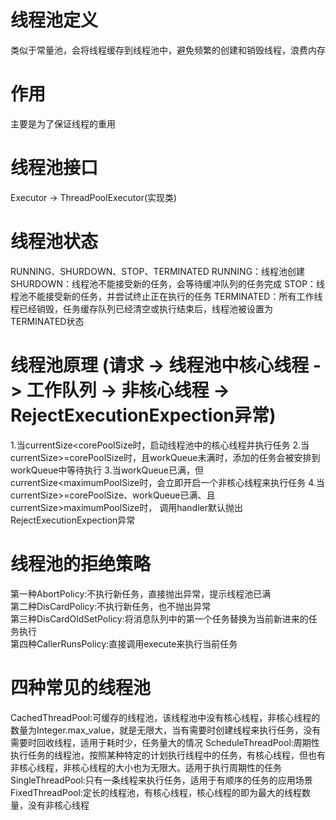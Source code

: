 # 线程池定义
类似于常量池，会将线程缓存到线程池中，避免频繁的创建和销毁线程，浪费内存

# 作用
主要是为了保证线程的重用

# 线程池接口
Executor -> ThreadPoolExecutor(实现类)

# 线程池状态
RUNNING、SHURDOWN、STOP、TERMINATED
RUNNING：线程池创建
SHURDOWN：线程池不能接受新的任务，会等待缓冲队列的任务完成
STOP：线程池不能接受新的任务，并尝试终止正在执行的任务
TERMINATED：所有工作线程已经销毁，任务缓存队列已经清空或执行结束后，线程池被设置为TERMINATED状态

# 线程池原理 (请求 -> 线程池中核心线程 -> 工作队列 -> 非核心线程 -> RejectExecutionExpection异常)
1.当currentSize<corePoolSize时，启动线程池中的核心线程并执行任务
2.当currentSize>=corePoolSize时，且workQueue未满时，添加的任务会被安排到workQueue中等待执行
3.当workQueue已满，但currentSize<maximumPoolSize时，会立即开启一个非核心线程来执行任务
4.当currentSize>=corePoolSize、workQueue已满、且currentSize>maximumPoolSize时，
  调用handler默认抛出RejectExecutionExpection异常

# 线程池的拒绝策略
第一种AbortPolicy:不执行新任务，直接抛出异常，提示线程池已满             
第二种DisCardPolicy:不执行新任务，也不抛出异常             
第三种DisCardOldSetPolicy:将消息队列中的第一个任务替换为当前新进来的任务执行             
第四种CallerRunsPolicy:直接调用execute来执行当前任务

# 四种常见的线程池
CachedThreadPool:可缓存的线程池，该线程池中没有核心线程，非核心线程的数量为Integer.max_value，就是无限大，当有需要时创建线程来执行任务，没有需要时回收线程，适用于耗时少，任务量大的情况
ScheduleThreadPool:周期性执行任务的线程池，按照某种特定的计划执行线程中的任务，有核心线程，但也有非核心线程，非核心线程的大小也为无限大。适用于执行周期性的任务
SingleThreadPool:只有一条线程来执行任务，适用于有顺序的任务的应用场景
FixedThreadPool:定长的线程池，有核心线程，核心线程的即为最大的线程数量，没有非核心线程
